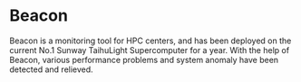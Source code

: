 # Beacon
Beacon is a monitoring tool for HPC centers, and has been deployed on the current No.1 Sunway TaihuLight Supercomputer for a year. With the help of Beacon, various performance problems and system anomaly have been detected and relieved.

